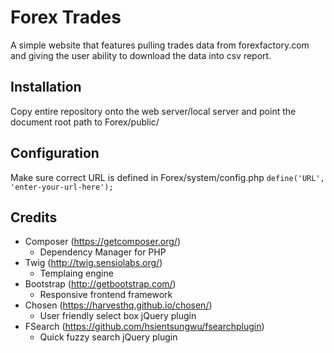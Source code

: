 # Forex Trades

A simple website that features pulling trades data from forexfactory.com and giving the user ability to download the data into csv report. 

## Installation

Copy entire repository onto the web server/local server and point the document root path to Forex/public/

## Configuration

Make sure correct URL is defined in Forex/system/config.php ```define('URL', 'enter-your-url-here');```

## Credits

* Composer (https://getcomposer.org/)
    * Dependency Manager for PHP
* Twig (http://twig.sensiolabs.org/)
    * Templaing engine
* Bootstrap (http://getbootstrap.com/)
    * Responsive frontend framework
* Chosen (https://harvesthq.github.io/chosen/)
    * User friendly select box jQuery plugin
* FSearch (https://github.com/hsientsungwu/fsearchplugin)
    * Quick fuzzy search jQuery plugin